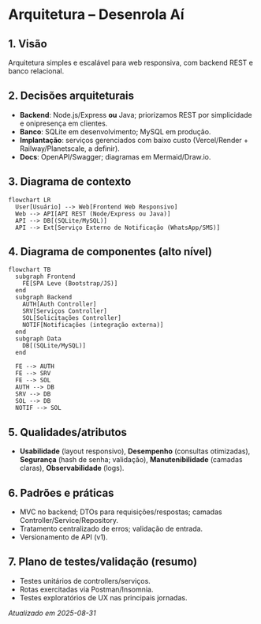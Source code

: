 # Arquitetura – Desenrola Aí

## 1. Visão
Arquitetura simples e escalável para web responsiva, com backend REST e banco relacional.

## 2. Decisões arquiteturais
- **Backend**: Node.js/Express **ou** Java; priorizamos REST por simplicidade e onipresença em clientes.
- **Banco**: SQLite em desenvolvimento; MySQL em produção.
- **Implantação**: serviços gerenciados com baixo custo (Vercel/Render + Railway/Planetscale, a definir).
- **Docs**: OpenAPI/Swagger; diagramas em Mermaid/Draw.io.

## 3. Diagrama de contexto
```mermaid
flowchart LR
  User[Usuário] --> Web[Frontend Web Responsivo]
  Web --> API[API REST (Node/Express ou Java)]
  API --> DB[(SQLite/MySQL)]
  API --> Ext[Serviço Externo de Notificação (WhatsApp/SMS)]
```

## 4. Diagrama de componentes (alto nível)
```mermaid
flowchart TB
  subgraph Frontend
    FE[SPA Leve (Bootstrap/JS)]
  end
  subgraph Backend
    AUTH[Auth Controller]
    SRV[Serviços Controller]
    SOL[Solicitações Controller]
    NOTIF[Notificações (integração externa)]
  end
  subgraph Data
    DB[(SQLite/MySQL)]
  end

  FE --> AUTH
  FE --> SRV
  FE --> SOL
  AUTH --> DB
  SRV --> DB
  SOL --> DB
  NOTIF --> SOL
```

## 5. Qualidades/atributos
- **Usabilidade** (layout responsivo), **Desempenho** (consultas otimizadas), **Segurança** (hash de senha; validação), **Manutenibilidade** (camadas claras), **Observabilidade** (logs).

## 6. Padrões e práticas
- MVC no backend; DTOs para requisições/respostas; camadas Controller/Service/Repository.
- Tratamento centralizado de erros; validação de entrada.
- Versionamento de API (v1).

## 7. Plano de testes/validação (resumo)
- Testes unitários de controllers/serviços.
- Rotas exercitadas via Postman/Insomnia.
- Testes exploratórios de UX nas principais jornadas.

_Atualizado em 2025-08-31_
